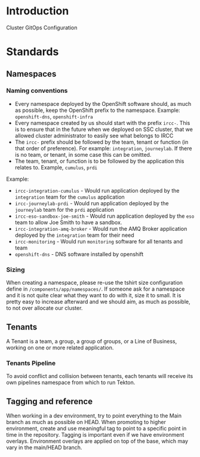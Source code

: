 # Introduction
Cluster GitOps Configuration

# Standards

## Namespaces 

### Naming conventions
- Every namespace deployed by the OpenShift software should, as much as possible, keep the OpenShift prefix to the namespace. Example: `openshift-dns`, `openshift-infra`
- Every namespace created by us should start with the prefix `ircc-`. This is to ensure that in the future when we deployed on SSC cluster, that we allowed cluster administrator to easily see what belongs to IRCC
- The `ircc-` prefix should be followed by the team, tenant or function (in that order of preference).  For example: `integration`, `journeylab`. If there is no team, or tenant, in some case this can be omitted.
- The team, tenant, or function is to be followed by the application this relates to. Example, `cumulus`, `prdi`

Example:
- `ircc-integration-cumulus` - Would run application deployed by the `integration` team for the `cumulus` application
- `ircc-journeylab-prdi` - Would run application deployed by the `journeylab` team for the `prdi` application
- `ircc-eso-sandbox-joe-smith` - Would run application deployed by the `eso` team to allow Joe Smith to have a sandbox.
- `ircc-integration-amq-broker` - Would run the AMQ Broker application deployed by the `integration` team for their need
- `ircc-monitoring` - Would run `monitoring` software for all tenants and team
- `openshift-dns` - DNS software installed by openshift

### Sizing
When creating a namespace, please re-use the tshirt size configuration define in `/components/app/namespaces/`.  If someone ask for a namespace and it is not quite clear what they want to do with it, size it to small.  It is pretty easy to increase afterward and we should aim, as much as possible, to not over allocate our cluster.

## Tenants
A Tenant is a team, a group, a group of groups, or a Line of Business, working on one or more related application. 

### Tenants Pipeline
To avoid conflict and collision between tenants, each tenants will receive its own pipelines namespace from which to run Tekton.


## Tagging and reference
When working in a dev environment, try to point everything to the Main branch as much as possible on HEAD.  When promoting to higher environment, create and use meaningful tag to point to a specific point in time in the repository. Tagging is important even if we have environment overlays. Environment overlays are applied on top of the base, which may vary in the main/HEAD branch.

